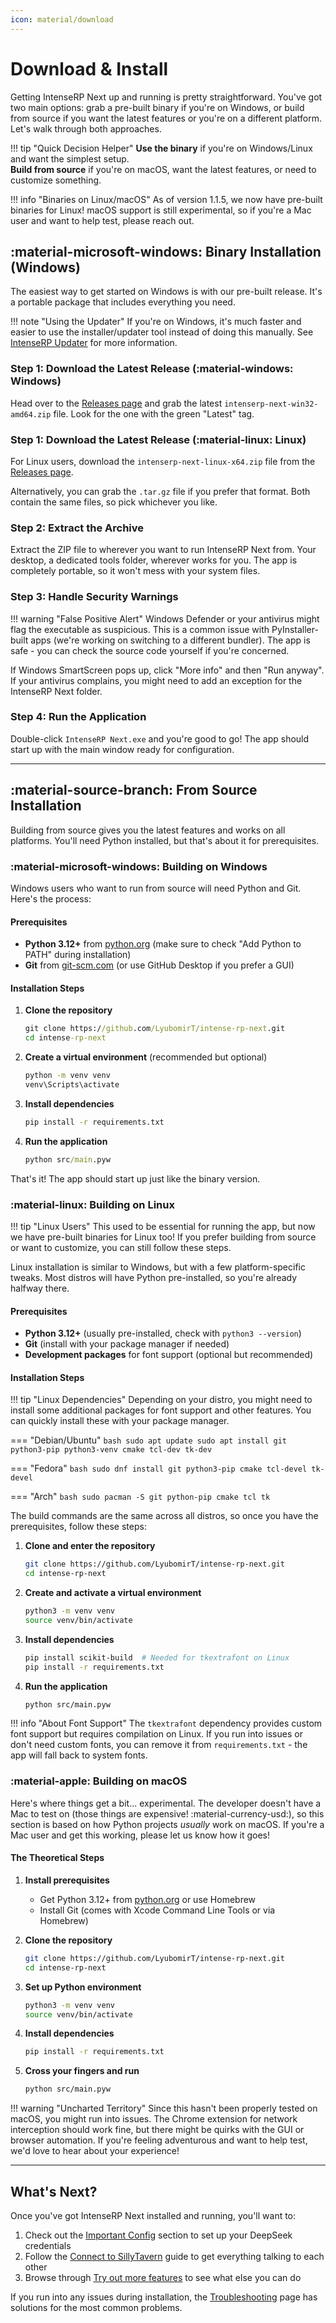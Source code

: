 ```yaml
---
icon: material/download
---
```


# Download & Install

Getting IntenseRP Next up and running is pretty straightforward. You've got two main options: grab a pre-built binary if you're on Windows, or build from source if you want the latest features or you're on a different platform. Let's walk through both approaches.

!!! tip "Quick Decision Helper"
    **Use the binary** if you're on Windows/Linux and want the simplest setup.  
    **Build from source** if you're on macOS, want the latest features, or need to customize something.

!!! info "Binaries on Linux/macOS"
    As of version 1.1.5, we now have pre-built binaries for Linux! macOS support is still experimental, so if you're a Mac user and want to help test, please reach out.

## :material-microsoft-windows: Binary Installation (Windows)

The easiest way to get started on Windows is with our pre-built release. It's a portable package that includes everything you need.

!!! note "Using the Updater"
   If you're on Windows, it's much faster and easier to use the installer/updater tool instead of doing this manually. See [IntenseRP Updater](features/updater.md) for more information.

### Step 1: Download the Latest Release (:material-windows: Windows)

Head over to the [Releases page](https://github.com/LyubomirT/intense-rp-next/releases) and grab the latest `intenserp-next-win32-amd64.zip` file. Look for the one with the green "Latest" tag.

### Step 1: Download the Latest Release (:material-linux: Linux)

For Linux users, download the `intenserp-next-linux-x64.zip` file from the [Releases page](https://github.com/LyubomirT/intense-rp-next/releases).

Alternatively, you can grab the `.tar.gz` file if you prefer that format. Both contain the same files, so pick whichever you like.

### Step 2: Extract the Archive

Extract the ZIP file to wherever you want to run IntenseRP Next from. Your desktop, a dedicated tools folder, wherever works for you. The app is completely portable, so it won't mess with your system files.

### Step 3: Handle Security Warnings

!!! warning "False Positive Alert"
    Windows Defender or your antivirus might flag the executable as suspicious. This is a common issue with PyInstaller-built apps (we're working on switching to a different bundler). The app is safe - you can check the source code yourself if you're concerned.

If Windows SmartScreen pops up, click "More info" and then "Run anyway". If your antivirus complains, you might need to add an exception for the IntenseRP Next folder.

### Step 4: Run the Application

Double-click `IntenseRP Next.exe` and you're good to go! The app should start up with the main window ready for configuration.

---

## :material-source-branch: From Source Installation

Building from source gives you the latest features and works on all platforms. You'll need Python installed, but that's about it for prerequisites.

### :material-microsoft-windows: Building on Windows

Windows users who want to run from source will need Python and Git. Here's the process:

#### Prerequisites
- **Python 3.12+** from [python.org](https://www.python.org/) (make sure to check "Add Python to PATH" during installation)
- **Git** from [git-scm.com](https://git-scm.com/) (or use GitHub Desktop if you prefer a GUI)

#### Installation Steps

1. **Clone the repository**
   ```cmd
   git clone https://github.com/LyubomirT/intense-rp-next.git
   cd intense-rp-next
   ```

2. **Create a virtual environment** (recommended but optional)
   ```cmd
   python -m venv venv
   venv\Scripts\activate
   ```

3. **Install dependencies**
   ```cmd
   pip install -r requirements.txt
   ```

4. **Run the application**
   ```cmd
   python src/main.pyw
   ```

That's it! The app should start up just like the binary version.

### :material-linux: Building on Linux

!!! tip "Linux Users"
    This used to be essential for running the app, but now we have pre-built binaries for Linux too! If you prefer building from source or want to customize, you can still follow these steps.

Linux installation is similar to Windows, but with a few platform-specific tweaks. Most distros will have Python pre-installed, so you're already halfway there.

#### Prerequisites
- **Python 3.12+** (usually pre-installed, check with `python3 --version`)
- **Git** (install with your package manager if needed)
- **Development packages** for font support (optional but recommended)

#### Installation Steps

!!! tip "Linux Dependencies"
    Depending on your distro, you might need to install some additional packages for font support and other features. You can quickly install these with your package manager.

=== "Debian/Ubuntu"
       ```bash
       sudo apt update
       sudo apt install git python3-pip python3-venv cmake tcl-dev tk-dev
       ```
   
=== "Fedora"
       ```bash
       sudo dnf install git python3-pip cmake tcl-devel tk-devel
       ```
   
=== "Arch"
       ```bash
       sudo pacman -S git python-pip cmake tcl tk
       ```

The build commands are the same across all distros, so once you have the prerequisites, follow these steps:

1. **Clone and enter the repository**
   ```bash
   git clone https://github.com/LyubomirT/intense-rp-next.git
   cd intense-rp-next
   ```

2. **Create and activate a virtual environment**
   ```bash
   python3 -m venv venv
   source venv/bin/activate
   ```

3. **Install dependencies**
   ```bash
   pip install scikit-build  # Needed for tkextrafont on Linux
   pip install -r requirements.txt
   ```

4. **Run the application**
   ```bash
   python src/main.pyw
   ```

!!! info "About Font Support"
    The `tkextrafont` dependency provides custom font support but requires compilation on Linux. If you run into issues or don't need custom fonts, you can remove it from `requirements.txt` - the app will fall back to system fonts.

### :material-apple: Building on macOS

Here's where things get a bit... experimental. The developer doesn't have a Mac to test on (those things are expensive! :material-currency-usd:), so this section is based on how Python projects *usually* work on macOS. If you're a Mac user and get this working, please let us know how it goes!

#### The Theoretical Steps

1. **Install prerequisites**
   - Get Python 3.12+ from [python.org](https://www.python.org/) or use Homebrew
   - Install Git (comes with Xcode Command Line Tools or via Homebrew)

2. **Clone the repository**
   ```bash
   git clone https://github.com/LyubomirT/intense-rp-next.git
   cd intense-rp-next
   ```

3. **Set up Python environment**
   ```bash
   python3 -m venv venv
   source venv/bin/activate
   ```

4. **Install dependencies**
   ```bash
   pip install -r requirements.txt
   ```

5. **Cross your fingers and run**
   ```bash
   python src/main.pyw
   ```

!!! warning "Uncharted Territory"
    Since this hasn't been properly tested on macOS, you might run into issues. The Chrome extension for network interception should work fine, but there might be quirks with the GUI or browser automation. If you're feeling adventurous and want to help test, we'd love to hear about your experience!

---

## What's Next?

Once you've got IntenseRP Next installed and running, you'll want to:

1. Check out the [Important Config](important-config.md) section to set up your DeepSeek credentials
2. Follow the [Connect to SillyTavern](connect-to-sillytavern.md) guide to get everything talking to each other
3. Browse through [Try out more features](if-it-worked/try-out-more-features.md) to see what else you can do

If you run into any issues during installation, the [Troubleshooting](if-it-didnt/troubleshooting.md) page has solutions for the most common problems.